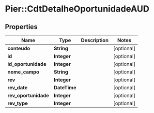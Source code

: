 # Pier::CdtDetalheOportunidadeAUD

## Properties
Name | Type | Description | Notes
------------ | ------------- | ------------- | -------------
**conteudo** | **String** |  | [optional] 
**id** | **Integer** |  | [optional] 
**id_oportunidade** | **Integer** |  | [optional] 
**nome_campo** | **String** |  | [optional] 
**rev** | **Integer** |  | [optional] 
**rev_date** | **DateTime** |  | [optional] 
**rev_oportunidade** | **Integer** |  | [optional] 
**rev_type** | **Integer** |  | [optional] 



